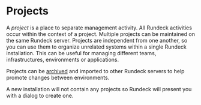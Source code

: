# Projects

A _project_ is a place to separate management activity.
All Rundeck activities occur within the context of a project.
Multiple projects can be maintained on the same Rundeck server.
Projects are independent from one another, so you can use them to
organize unrelated systems within a single Rundeck
installation. This can be useful for managing different teams, infrastructures,
environments or applications.

Projects can be [archived](/administration/projects/project-archive.md) and imported to other Rundeck servers to help
promote changes between environments.

A new installation will not contain any projects so Rundeck will present
you with a dialog to create one.
